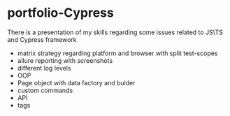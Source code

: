 # portfolio-Cypress
There is a presentation of my skills regarding some issues related to JS\TS and Cypress framework
- matrix strategy regarding platform and browser with split test-scopes
- allure reporting with screenshots
- different log levels
- OOP
- Page object with data factory and bulder
- custom commands
- API
- tags
